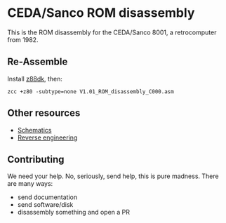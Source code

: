 # CEDA/Sanco ROM disassembly
This is the ROM disassembly for the CEDA/Sanco 8001, a retrocomputer from 1982.

## Re-Assemble
Install [z88dk](https://github.com/z88dk/z88dk), then:
```
zcc +z80 -subtype=none V1.01_ROM_disassembly_C000.asm
```

## Other resources
- [Schematics](https://github.com/GLGPrograms/ceda-schematics)
- [Reverse engineering](https://retrofficina.glgprograms.it/doku.php?id=sanco8001)

## Contributing
We need your help. No, seriously, send help, this is pure madness. There are many ways:
- send documentation
- send software/disk
- disassembly something and open a PR
